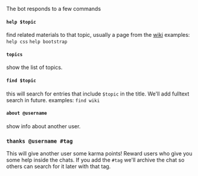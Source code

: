 The bot responds to a few commands

#### **`help $topic`**
find related materials to that topic, usually a page from the [wiki](https://github.com/bothelpers/kbase/wiki/)
examples: `help css` `help bootstrap`

#### `topics`
show the list of topics.

#### `find $topic` 
this will search for entries that include `$topic` in the title. We'll add fulltext search in future.
examples: `find wiki`

#### `about @username`
show info about another user.

### `thanks @username #tag`
This will give another user some karma points! Reward users who give you some help inside the chats.
If you add the `#tag` we'll archive the chat so others can search for it later with that tag.
